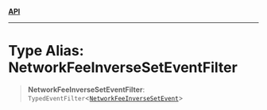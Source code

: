 [**API**](../../../README.md)

***

# Type Alias: NetworkFeeInverseSetEventFilter

> **NetworkFeeInverseSetEventFilter**: `TypedEventFilter`\<[`NetworkFeeInverseSetEvent`](NetworkFeeInverseSetEvent.md)\>
